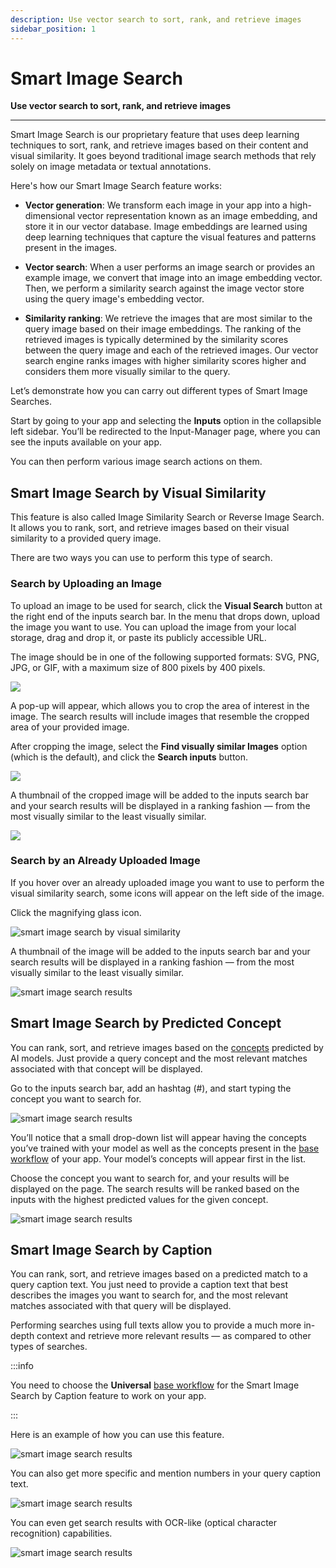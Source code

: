 ```yaml
---
description: Use vector search to sort, rank, and retrieve images
sidebar_position: 1
---
```


# Smart Image Search

**Use vector search to sort, rank, and retrieve images**
<hr />

Smart Image Search is our proprietary feature that uses deep learning techniques to sort, rank, and retrieve images based on their content and visual similarity. It goes beyond traditional image search methods that rely solely on image metadata or textual annotations.

Here's how our Smart Image Search feature works:

- **Vector generation**: We transform each image in your app into a high-dimensional vector representation known as an image embedding, and store it in our vector database. Image embeddings are learned using deep learning techniques that capture the visual features and patterns present in the images.

- **Vector search**: When a user performs an image search or provides an example image, we convert that image into an image embedding vector. Then, we perform a similarity search against the image vector store using the query image's embedding vector.

- **Similarity ranking**: We retrieve the images that are most similar to the query image based on their image embeddings. The ranking of the retrieved images is typically determined by the similarity scores between the query image and each of the retrieved images. Our vector search engine ranks images with higher similarity scores higher and considers them more visually similar to the query. 

Let’s demonstrate how you can carry out different types of Smart Image Searches. 

Start by going to your app and selecting the **Inputs** option in the collapsible left sidebar. You’ll be redirected to the Input-Manager page, where you can see the inputs available on your app. 

You can then perform various image search actions on them. 

## Smart Image Search by Visual Similarity

This feature is also called Image Similarity Search or Reverse Image Search. It allows you to rank, sort, and retrieve images based on their visual similarity to a provided query image. 

There are two ways you can use to perform this type of search. 

### Search by Uploading an Image

To upload an image to be used for search, click the **Visual Search** button at the right end of the inputs search bar. In the menu that drops down, upload the image you want to use. You can upload the image from your local storage, drag and drop it, or paste its publicly accessible URL.

The image should be in one of the following supported formats: SVG, PNG, JPG, or GIF, with a maximum size of 800 pixels by 400 pixels.

![](/img/smart-search/search_14.png)

A pop-up will appear, which allows you to crop the area of interest in the image. The search results will include images that resemble the cropped area of your provided image.

After cropping the image, select the **Find visually similar Images** option (which is the default), and click the **Search inputs** button.

![](/img/smart-search/search_15.png)

A thumbnail of the cropped image will be added to the inputs search bar and your search results will be displayed in a ranking fashion — from the most visually similar to the least visually similar.

![](/img/smart-search/search_16.png)

### Search by an Already Uploaded Image

If you hover over an already uploaded image you want to use to perform the visual similarity search, some icons will appear on the left side of the image. 

Click the magnifying glass icon. 

![smart image search by visual similarity](/img/smart-search/search_1.png)

A thumbnail of the image will be added to the inputs search bar and your search results will be displayed in a ranking fashion — from the most visually similar to the least visually similar.

![smart image search results](/img/smart-search/search_2.png)

## Smart Image Search by Predicted Concept

You can rank, sort, and retrieve images based on the [concepts](https://docs.clarifai.com/portal-guide/concepts/create-get-update-delete) predicted by AI models. Just provide a query concept and the most relevant matches associated with that concept will be displayed. 

Go to the inputs search bar, add an hashtag (#), and start typing the concept you want to search for. 

![smart image search results](/img/smart-search/search_3.png)

You’ll notice that a small drop-down list will appear having the concepts you’ve trained with your model as well as the concepts present in the [base workflow](https://docs.clarifai.com/clarifai-basics/applications/application-settings#base-workflow) of your app. Your model’s concepts will appear first in the list. 

Choose the concept you want to search for, and your results will be displayed on the page. The search results will be ranked based on the inputs with the highest predicted values for the given concept.

![smart image search results](/img/smart-search/search_4.png)

## Smart Image Search by Caption

You can rank, sort, and retrieve images based on a predicted match to a query caption text. You just need to provide a caption text that best describes the images you want to search for, and the most relevant matches associated with that query will be displayed.

Performing searches using full texts allow you to provide a much more in-depth context and retrieve more relevant results — as compared to other types of searches. 

:::info

You need to choose the **Universal** [base workflow](https://docs.clarifai.com/clarifai-basics/applications/application-settings#base-workflow) for the Smart Image Search by Caption feature to work on your app.  

:::

Here is an example of how you can use this feature.

![smart image search results](/img/smart-search/search_10.png)
 
You can also get more specific and mention numbers in your query caption text.

![smart image search results](/img/smart-search/search_12.png)

You can even get search results with OCR-like (optical character recognition) capabilities.

![smart image search results](/img/smart-search/search_11.png)

